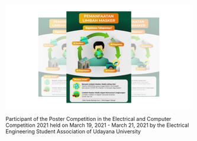 ![Alt text](https://raw.githubusercontent.com/radwija/my-posters/master/ELCCO%20UNUD%202021%20Poster/elcco.jpg)

Participant of the Poster Competition in the Electrical and Computer Competition 2021 held on March 19, 2021 - March 21, 2021 by the Electrical Engineering Student Association of Udayana University

